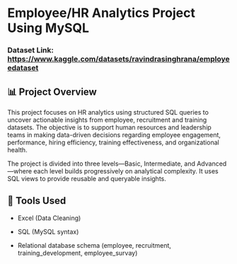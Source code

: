# Employee/HR Analytics Project Using MySQL

### Dataset Link: https://www.kaggle.com/datasets/ravindrasinghrana/employeedataset

## 📊 Project Overview

This project focuses on HR analytics using structured SQL queries to uncover actionable insights from employee, recruitment and training datasets. The objective is to support human resources and leadership teams in making data-driven decisions regarding employee engagement, performance, hiring efficiency, training effectiveness, and organizational health.

The project is divided into three levels—Basic, Intermediate, and Advanced—where each level builds progressively on analytical complexity. It uses SQL views to provide reusable and queryable insights.

## 📁 Tools Used

- Excel (Data Cleaning)

- SQL (MySQL syntax)

- Relational database schema (employee, recruitment, training_development, employee_survay)


